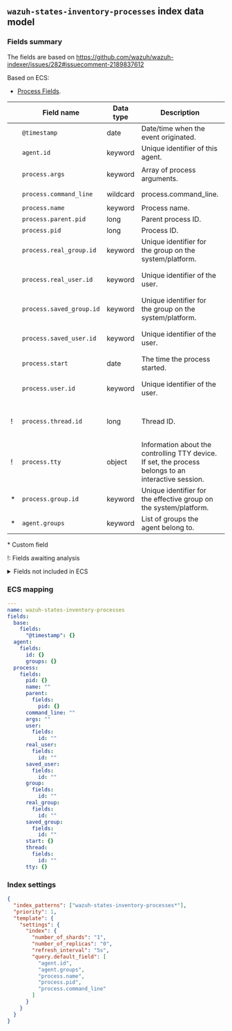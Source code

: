 ## `wazuh-states-inventory-processes` index data model

### Fields summary

The fields are based on https://github.com/wazuh/wazuh-indexer/issues/282#issuecomment-2189837612

Based on ECS:

- [Process Fields](https://www.elastic.co/guide/en/ecs/current/ecs-process.html).

|     | Field name               | Data type | Description                                                                                          | Examples                                           | Comments                                                   |
| --- | ------------------------ | --------- | ---------------------------------------------------------------------------------------------------- | -------------------------------------------------- | ---------------------------------------------------------- |
|     | `@timestamp`             | date      | Date/time when the event originated.                                                                 | `2016-05-23T08:05:34.853Z`                         |                                                            |
|     | `agent.id`               | keyword   | Unique identifier of this agent.                                                                      | `8a4f500d`                                         |                                                            |
|     | `process.args`           | keyword   | Array of process arguments.                                                                          | `["/usr/bin/ssh", "-l", "user", "10.0.0.16"]`      |                                                            |
|     | `process.command_line`   | wildcard  | process.command_line.                                                                                | `/usr/bin/ssh -l user 10.0.0.16`                   |                                                            |
|     | `process.name`           | keyword   | Process name.                                                                                        | `ssh`                                              |                                                            |
|     | `process.parent.pid`     | long      | Parent process ID.                                                                                   | `4242`                                             |                                                            |
|     | `process.pid`            | long      | Process ID.                                                                                          | `4242`                                             |                                                            |
|     | `process.real_group.id`  | keyword   | Unique identifier for the group on the system/platform.                                              |                                                    |                                                            |
|     | `process.real_user.id`   | keyword   | Unique identifier of the user.                                                                       | `S-1-5-21-202424912787-2692429404-2351956786-1000` |                                                            |
|     | `process.saved_group.id` | keyword   | Unique identifier for the group on the system/platform.                                              |                                                    |                                                            |
|     | `process.saved_user.id`  | keyword   | Unique identifier of the user.                                                                       | `S-1-5-21-202424912787-2692429404-2351956786-1000` |                                                            |
|     | `process.start`          | date      | The time the process started.                                                                        | `2016-05-23T08:05:34.853Z`                         |                                                            |
|     | `process.user.id`        | keyword   | Unique identifier of the user.                                                                       | `S-1-5-21-202424912787-2692429404-2351956786-1000` |                                                            |
| !   | `process.thread.id`      | long      | Thread ID.                                                                                           |                                                    | `thread.group` is **not part of ECS;** but `thread.id` is. |
| !   | `process.tty`            | object    | Information about the controlling TTY device. If set, the process belongs to an interactive session. |                                                    | Needs clarification                                        |
| \*  | `process.group.id`       | keyword   | Unique identifier for the effective group on the system/platform.                                    |                                                    |                                                            |
| \*  | `agent.groups`           | keyword   | List of groups the agent belong to.                                                                  |                                                    |                                                            |

\* Custom field

!: Fields awaiting analysis

<details><summary>Fields not included in ECS</summary>
<p>

|     | Field name | ECS field name            | Data type          | Description                                                                                          | Example | Comments                                                   |
| --- | ---------- | ------------------------- | ------------------ | ---------------------------------------------------------------------------------------------------- | ------- | ---------------------------------------------------------- |
| x   | state      | `process.state`           | **No ECS mapping** | State of the process                                                                                 |         | **Not part of ECS;** Maybe as a custom field.              |
| x   | utime      | `process.cpu.user`        | **No ECS mapping** | User mode CPU time                                                                                   |         | **Not part of ECS;** Maybe as a custom field.              |
| x   | stime      | `process.cpu.system`      | **No ECS mapping** | Kernel mode CPU time                                                                                 |         | **Not part of ECS;** Maybe as a custom field.              |
| x?  | fgroup     | `process.group.file.id`   | **No ECS mapping** | unknown                                                                                              |         |                                                            |
| x   | priority   | `process.priority`        | **No ECS mapping** | Process priority                                                                                     |         | **Not part of ECS;** Maybe as a custom field.              |
| x   | nice       | `process.nice`            | **No ECS mapping** | Nice value                                                                                           |         | **Not part of ECS;** Maybe as a custom field.              |
| x   | size       | `process.size`            | **No ECS mapping** | Process size                                                                                         |         | **Not part of ECS;** Maybe as a custom field.              |
| x   | vm_size    | `process.vm.size`         | **No ECS mapping** | Virtual memory size                                                                                  |         | **Not part of ECS;** Maybe as a custom field.              |
| x   | resident   | `process.memory.resident` | **No ECS mapping** | Resident set size                                                                                    |         | **Not part of ECS;** Maybe as a custom field.              |
| x   | share      | `process.memory.share`    | **No ECS mapping** | Shared memory size                                                                                   |         | **Not part of ECS;** Maybe as a custom field.              |
| !   | pgrp       | `process.group.id`        | keyword            | Process group                                                                                        |         | Isn't it duplicated ??                                     |
| x   | session    | `process.session`         | **No ECS mapping** | Session ID                                                                                           |         | **Not part of ECS;** Needs clarification.                  |
| x   | nlwp       | `process.nlwp`            | **No ECS mapping** | Number of light-weight processes                                                                     |         | **Not part of ECS;** Needs clarification.                  |
| !   | tgid       | `process.thread.id`       | **No ECS mapping** | Thread ID ID                                                                                         |         | `thread.group` is **not part of ECS;** but `thread.id` is. |
| !   | tty        | `process.tty`             | object             | Information about the controlling TTY device. If set, the process belongs to an interactive session. |         | Needs clarification                                        |
| x   | processor  | `host.cpu.processor`      | **No ECS mapping** | Processor number                                                                                     |         | No ECS field refers to the core number of the CPU.         |

</p>
</details>

### ECS mapping

```yml
---
name: wazuh-states-inventory-processes
fields:
  base:
    fields:
      "@timestamp": {}
  agent:
    fields:
      id: {}
      groups: {}
  process:
    fields:
      pid: {}
      name: ""
      parent:
        fields:
          pid: {}
      command_line: ""
      args: ""
      user:
        fields:
          id: ""
      real_user:
        fields:
          id: ""
      saved_user:
        fields:
          id: ""
      group:
        fields:
          id: ""
      real_group:
        fields:
          id: ""
      saved_group:
        fields:
          id: ""
      start: {}
      thread:
        fields:
          id: ""
      tty: {}
```

### Index settings

```json
{
  "index_patterns": ["wazuh-states-inventory-processes*"],
  "priority": 1,
  "template": {
    "settings": {
      "index": {
        "number_of_shards": "1",
        "number_of_replicas": "0",
        "refresh_interval": "5s",
        "query.default_field": [
          "agent.id",
          "agent.groups",
          "process.name",
          "process.pid",
          "process.command_line"
        ]
      }
    }
  }
}
```
